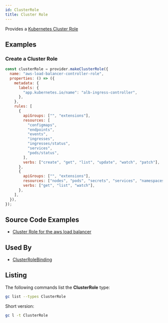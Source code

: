 ```yaml
---
id: ClusterRole
title: Cluster Role
---
```


Provides a [Kubernetes Cluster Role](https://kubernetes.io/docs/reference/access-authn-authz/rbac/)

## Examples

### Create a Cluster Role

```js
const clusterRole = provider.makeClusterRole({
  name: "aws-load-balancer-controller-role",
  properties: () => ({
    metadata: {
      labels: {
        "app.kubernetes.io/name": "alb-ingress-controller",
      },
    },
    rules: [
      {
        apiGroups: ["", "extensions"],
        resources: [
          "configmaps",
          "endpoints",
          "events",
          "ingresses",
          "ingresses/status",
          "services",
          "pods/status",
        ],
        verbs: ["create", "get", "list", "update", "watch", "patch"],
      },
      {
        apiGroups: ["", "extensions"],
        resources: ["nodes", "pods", "secrets", "services", "namespaces"],
        verbs: ["get", "list", "watch"],
      },
    ],
  }),
});
```

## Source Code Examples

- [Cluster Role for the aws load balancer](https://github.com/grucloud/grucloud/blob/main/packages/modules/k8s/aws-load-balancer/resources.js#L373)

## Used By

- [ClusterRoleBinding](./ClusterRoleBinding)

## Listing

The following commands list the **ClusterRole** type:

```sh
gc list --types ClusterRole
```

Short version:

```sh
gc l -t ClusterRole
```

```sh

```
